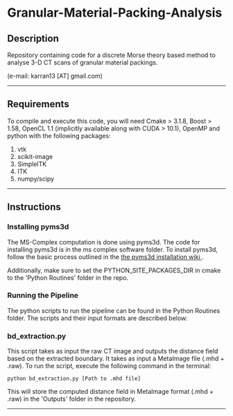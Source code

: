 # Granular-Material-Packing-Analysis

## Description 

Repository containing code for a discrete Morse theory based method to analyse 3-D CT scans of granular material packings. 

(e-mail: karran13 [AT] gmail.com)

---

## Requirements

To compile and execute this code, you will need Cmake > 3.1.8, Boost > 1.58, OpenCL 1.1 (implicitly available along with CUDA > 10.1), OpenMP and python with the following packages: 

1. vtk
2. scikit-image
3. SimpleITK
4. ITK
5. numpy/scipy

---

## Instructions

### Installing pyms3d

The MS-Complex computation is done using pyms3d. The code for installing pyms3d is in the ms complex software folder. To install pyms3d, follow the basic process outlined in the <a href = "https://bitbucket.org/vgl_iisc/mscomplex-3d/wiki/Installation"> the pyms3d installation wiki </a>. 

Additionally, make sure to set the PYTHON_SITE_PACKAGES_DIR in cmake to the 'Python Routines' folder in the repo. 

### Running the Pipeline

The python scripts to run the pipeline can be found in the Python Routines folder. The scripts and their input formats are described below: 

### bd_extraction.py 

This script takes as input the raw CT image and outputs the distance field based on the extracted boundary. It takes as input a MetaImage file (.mhd + .raw). To run the script, execute the following command in the terminal: 

`python bd_extraction.py [Path to .mhd file]` 

This will store the computed distance field in MetaImage format (.mhd + .raw) in the 'Outputs' folder in the repository.

---

